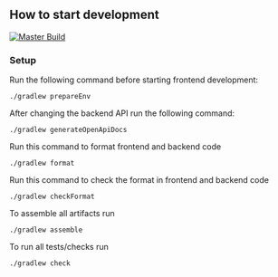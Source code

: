 ## How to start development

[![Master Build](https://github.com/crypto-juenger/startup-template/actions/workflows/on-master-push.yml/badge.svg)](https://github.com/crypto-juenger/startup-template/actions/workflows/on-master-push.yml)

### Setup

Run the following command before starting frontend development:

```shell
./gradlew prepareEnv
```

After changing the backend API run the following command:

```shell
./gradlew generateOpenApiDocs
```

Run this command to format frontend and backend code

```shell
./gradlew format
```

Run this command to check the format in frontend and backend code

```shell
./gradlew checkFormat
```

To assemble all artifacts run

```shell
./gradlew assemble
```

To run all tests/checks run

```shell
./gradlew check
```